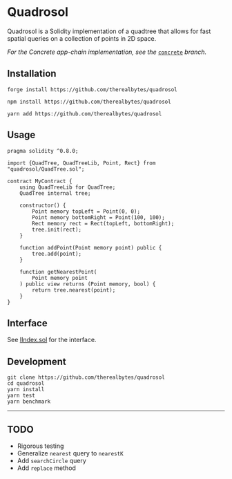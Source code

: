 # Quadrosol

Quadrosol is a Solidity implementation of a quadtree that allows for fast spatial queries on a collection of points in 2D space.

*For the Concrete app-chain implementation, see the* [`concrete`](https://github.com/therealbytes/quadrosol/tree/concrete) *branch.*

## Installation

`forge install https://github.com/therealbytes/quadrosol`

`npm install https://github.com/therealbytes/quadrosol`

`yarn add https://github.com/therealbytes/quadrosol`

## Usage

```solidity
pragma solidity ^0.8.0;

import {QuadTree, QuadTreeLib, Point, Rect} from "quadrosol/QuadTree.sol";

contract MyContract {
    using QuadTreeLib for QuadTree;
    QuadTree internal tree;

    constructor() {
        Point memory topLeft = Point(0, 0);
        Point memory bottomRight = Point(100, 100);
        Rect memory rect = Rect(topLeft, bottomRight);
        tree.init(rect);
    }

    function addPoint(Point memory point) public {
        tree.add(point);
    }

    function getNearestPoint(
        Point memory point
    ) public view returns (Point memory, bool) {
        return tree.nearest(point);
    }
}
```

## Interface

See [IIndex.sol](src/interfaces/IIndex.sol) for the interface.

## Development

```
git clone https://github.com/therealbytes/quadrosol
cd quadrosol
yarn install
yarn test
yarn benchmark
```

-------

## TODO

- Rigorous testing
- Generalize `nearest` query to `nearestK`
- Add `searchCircle` query
- Add `replace` method

